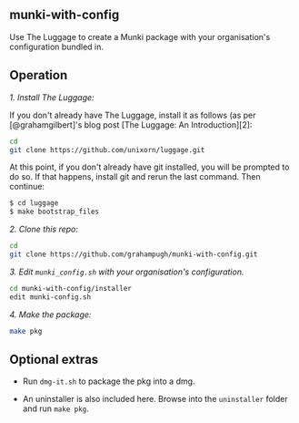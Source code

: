munki-with-config
-----------------

Use The Luggage to create a Munki package with your organisation's configuration 
bundled in. 

Operation
---------

*1. Install The Luggage:*

If you don't already have The Luggage, install it as follows (as per [@grahamgilbert]'s blog post [The Luggage: An Introduction][2]:

```bash
cd
git clone https://github.com/unixorn/luggage.git
```

At this point, if you don't already have git installed, you will be prompted to do so. If that happens, install git and rerun the last command. Then continue:

```bash
$ cd luggage
$ make bootstrap_files
```

*2. Clone this repo:*

```bash
cd
git clone https://github.com/grahampugh/munki-with-config.git
```

*3. Edit `munki_config.sh` with your organisation's configuration.*

```bash
cd munki-with-config/installer
edit munki-config.sh
```

*4. Make the package:*
```bash
make pkg
```

Optional extras
---------------

  * Run `dmg-it.sh` to package the pkg into a dmg.

  * An uninstaller is also included here. Browse into the `uninstaller` folder and run `make pkg`.

